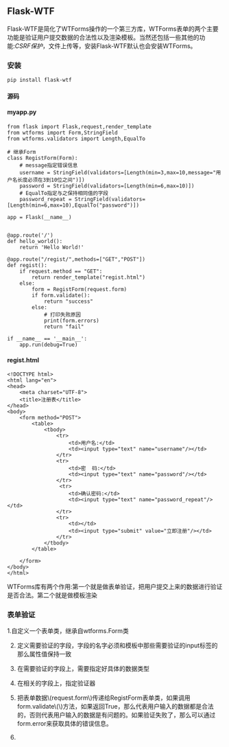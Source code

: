 ## Flask-WTF

Flask-WTF是简化了WTForms操作的一个第三方库，WTForms表单的两个主要功能是验证用户提交数据的合法性以及渲染模板。当然还包括一些其他的功能:_CSRF保护_，文件上传等，安装Flask-WTF默认也会安装WTForms。

### 安装

```
pip install flask-wtf
```

#### 源码

#### myapp.py

```
from flask import Flask,request,render_template
from wtforms import Form,StringField
from wtforms.validators import Length,EqualTo

# 继承Form
class RegistForm(Form):
    # message指定错误信息
    username = StringField(validators=[Length(min=3,max=10,message="用户名长度必须在3到10位之间")])
    password = StringField(validators=[Length(min=6,max=10)])
    # EqualTo指定与之保持相同值的字段
    password_repeat = StringField(validators=[Length(min=6,max=10),EqualTo("password")])

app = Flask(__name__)


@app.route('/')
def hello_world():
    return 'Hello World!'

@app.route("/regist/",methods=["GET","POST"])
def regist():
    if request.method == "GET":
        return render_template("regist.html")
    else:
        form = RegistForm(request.form)
        if form.validate():
            return "success"
        else:
            # 打印失败原因
            print(form.errors)
            return "fail"

if __name__ == '__main__':
    app.run(debug=True)
```

#### regist.html

```
<!DOCTYPE html>
<html lang="en">
<head>
    <meta charset="UTF-8">
    <title>注册表</title>
</head>
<body>
    <form method="POST">
        <table>
            <tbody>
                <tr>
                    <td>用户名:</td>
                    <td><input type="text" name="username"/></td>
                </tr>
                <tr>
                    <td>密  码:</td>
                    <td><input type="text" name="password"/></td>
                </tr>
                 <tr>
                    <td>确认密码:</td>
                    <td><input type="text" name="password_repeat"/></td>
                </tr>
                <tr>
                    <td></td>
                    <td><input type="submit" value="立即注册"/></td>
                </tr>
            </tbody>
        </table>

    </form>
</body>
</html>
```

WTForms库有两个作用:第一个就是做表单验证，把用户提交上来的数据进行验证是否合法。第二个就是做模板渲染

### 表单验证

1.自定义一个表单类，继承自wtforms.Form类

2. 定义需要验证的字段，字段的名字必须和模板中那些需要验证的input标签的那么属性值保持一致

3. 在需要验证的字段上，需要指定好具体的数据类型

4. 在相关的字段上，指定验证器

5. 把表单数据\\(request.form\\)传递给RegistForm表单类，如果调用form.validate\\(\\)方法，如果返回True，那么代表用户输入的数据都是合法的，否则代表用户输入的数据是有问题的。如果验证失败了，那么可以通过form.error来获取具体的错误信息。



6.



